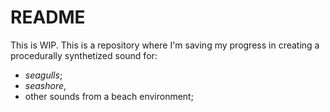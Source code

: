 # README

This is WIP.
This is a repository where I'm saving my progress in creating a procedurally synthetized sound for:

* _seagulls_;
* _seashore_,
* other sounds from a beach environment;


